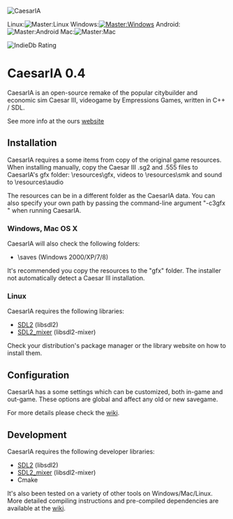 ![CaesarIA](https://bitbucket-assetroot.s3.amazonaws.com/c/photos/2013/Nov/12/caesaria-logo-3368332030-11_avatar.png)

Linux:![Master:Linux](https://travis-ci.org/dalerank/caesaria-game.svg) Windows:[![Master:Windows](https://travis-ci.org/dalerank/caesaria-game.svg?branch=windows-build)](https://travis-ci.org/dalerank/caesaria-game) Android:![Master:Android]() Mac:![Master:Mac]()

![IndieDb Rating](http://button.indiedb.com/popularity/medium/games/27823.png)

# CaesarIA 0.4

CaesarIA is an open-source remake of the popular
citybuilder and economic sim Caesar III, videogame by
Empressions Games, written in C++ / SDL.

See more info at the ours [website](https://bitbucket.org/dalerank/caesaria/wiki/Home)

## Installation

CaesarIA requires a some items from copy of the original game resources.
When installing manually, copy the Caesar III .sg2 and .555 files to 
CaesarIA's gfx folder: <game directory>\resources\gfx, 
videos to <game directory>\resources\smk and sound to <game directory>\resources\audio

The resources can be in a different folder as the CaesarIA data.
You can also specify your own path by passing the command-line
argument "-c3gfx <path to CaesarIII folder>" when running CaesarIA.

### Windows, Mac OS X

CaesarIA will also check the following folders:

- <game directory>\saves (Windows 2000/XP/7/8)

It's recommended you copy the resources to the "gfx" folder.
The installer not automatically detect a Caesar III installation.

### Linux

CaesarIA requires the following libraries:

- [SDL2](http://www.libsdl.org) (libsdl2)
- [SDL2_mixer](http://www.libsdl.org/projects/SDL_mixer/) (libsdl2-mixer)

Check your distribution's package manager or the library
website on how to install them.

## Configuration

CaesarIA has a some settings which can be
customized, both in-game and out-game. These options are global
and affect any old or new savegame.

For more details please check the [wiki](https://bitbucket.org/dalerank/caesaria/wiki/Configuration%20files).

## Development

CaesarIA requires the following developer libraries:

- [SDL2](http://www.libsdl.org) (libsdl2)
- [SDL2_mixer](http://www.libsdl.org/projects/SDL_mixer/) (libsdl2-mixer)
- Cmake

It's also been tested on a variety of other tools on
Windows/Mac/Linux. More detailed compiling instructions
and pre-compiled dependencies are available at the [wiki](https://bitbucket.org/dalerank/caesaria/wiki/Compiling).